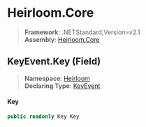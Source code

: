 # Heirloom.Core

> **Framework**: .NETStandard,Version=v2.1  
> **Assembly**: [Heirloom.Core][0]

## KeyEvent.Key (Field)

> **Namespace**: [Heirloom][0]  
> **Declaring Type**: [KeyEvent][1]

#### Key

```cs
public readonly Key Key
```

[0]: ../../../Heirloom.Core.md
[1]: ../KeyEvent.md
